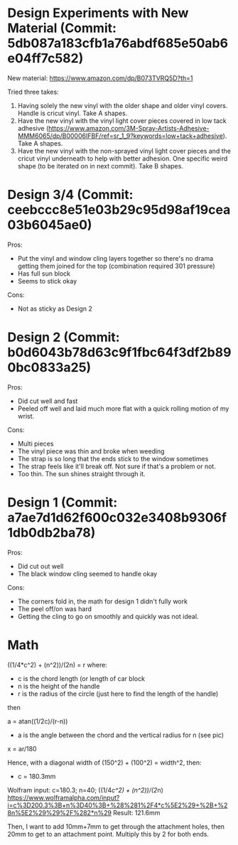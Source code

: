 # Design Experiments with New Material (Commit: 5db087a183cfb1a76abdf685e50ab6e04ff7c582)
New material: https://www.amazon.com/dp/B073TVRQ5D?th=1

Tried three takes:
1. Having solely the new vinyl with the older shape and older vinyl covers. Handle is cricut vinyl. Take A shapes.
2. Have the new vinyl with the vinyl light cover pieces covered in low tack adhesive (https://www.amazon.com/3M-Spray-Artists-Adhesive-MMM6065/dp/B00006IFBF/ref=sr_1_9?keywords=low+tack+adhesive). Take A shapes.
3. Have the new vinyl with the non-sprayed vinyl light cover pieces and the cricut vinyl underneath to help with better adhesion. One specific weird shape (to be iterated on in next commit). Take B shapes.

# Design 3/4 (Commit: ceebccc8e51e03b29c95d98af19cea03b6045ae0)

Pros:
- Put the vinyl and window cling layers together so there's no drama getting them joined for the top (combination required 301 pressure)
- Has full sun block
- Seems to stick okay

Cons:
- Not as sticky as Design 2

# Design 2 (Commit: b0d6043b78d63c9f1fbc64f3df2b890bc0833a25)

Pros:
- Did cut well and fast
- Peeled off well and laid much more flat with a quick rolling motion of my wrist.

Cons:
- Multi pieces
- The vinyl piece was thin and broke when weeding
- The strap is so long that the ends stick to the window sometimes
- The strap feels like it'll break off. Not sure if that's a problem or not.
- Too thin. The sun shines straight through it.

# Design 1 (Commit: a7ae7d1d62f600c032e3408b9306f1db0db2ba78)

Pros:
- Did cut out well
- The black window cling seemed to handle okay

Cons:
- The corners fold in, the math for design 1 didn't fully work
- The peel off/on was hard
- Getting the cling to go on smoothly and quickly was not ideal.

# Math

((1/4*c^2) + (n^2))/(2n) = r
where:
- c is the chord length (or length of car block
- n is the height of the handle
- r is the radius of the circle (just here to find the length of the handle)

then

a = atan((1/2c)/(r-n))
- a is the angle between the chord and the vertical radius for n (see pic)

x = ar/180

Hence, with a diagonal width of (150^2) + (100^2) = width^2, then:
- c = 180.3mm

Wolfram input:
c=180.3; n=40; ((1/4*c^2) + (n^2))/(2*n)
https://www.wolframalpha.com/input?i=c%3D200.3%3B+n%3D40%3B+%28%281%2F4*c%5E2%29+%2B+%28n%5E2%29%29%2F%282*n%29
Result: 121.6mm

Then, I want to add 10mm+7mm to get through the attachment holes, then 20mm to get to an attachment point. Multiply this by 2 for both ends.

